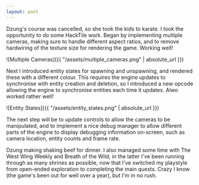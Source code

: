 ```yaml
---
layout: post
---
```


Dzung's course was cancelled, so she took the kids to karate. I took the
opportunity to do some HackTile work. Began by implementing multiple cameras,
making sure to handle different aspect ratios, and to remove hardwiring of the
texture size for rendering the game. Working well!

![Multiple Cameras]({{ "/assets/multiple_cameras.png" | absolute_url }})

Next I introduced entity states for spawning and unspawning, and rendered these
with a different colour. This requires the engine updates to synchronise with
entity creation and deletion, so I introduced a new opcode allowing the engine
to synchronise entities each time it updates. Alwo worked rather well!

![Entity States]({{ "/assets/entity_states.png" | absolute_url }})

The next step will be to update controls to allow the cameras to be manipulated,
and to implement a nice debug manager to allow different parts of the engine to
display debugging information on-screen, such as camera location, entity counts
and frame rate.

Dzung making shaking beef for dinner. I also managed some time with The West
Wing Weekly and Breath of the Wild; in the latter I've been running through as
many shrines as possible, now that I've switched my playstyle from open-ended
exploration to completing the main quests. Crazy I know (the game's been out for
well over a year), but I'm in no rush.
